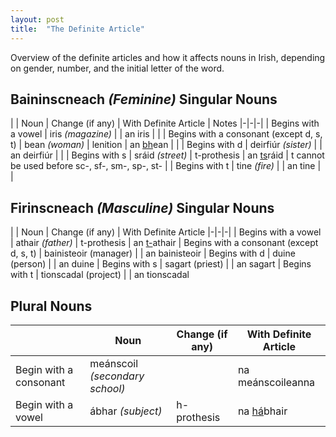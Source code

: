 ```yaml
---
layout: post
title:  "The Definite Article"
---
```


Overview of the definite articles and how it affects nouns in Irish, depending on gender, number, and the initial letter of the word.

## Baininscneach *(Feminine)* Singular Nouns

| | Noun | Change (if any) | With Definite Article | Notes
|-|-|-|
| Begins with a vowel | iris *(magazine)* | | an iris |  |
| Begins with a consonant (except d, s, t) | bean *(woman)* | lenition | an <u>bh</u>ean |  |
| Begins with d | deirfiúr *(sister)* | | an deirfiúr |  |
| Begins with s | sráid *(street)* | t-prothesis | an <u>ts</u>ráid | t cannot be used before sc-, sf-, sm-, sp-, st- |
| Begins with t | tine *(fire)* | | an tine |  |

## Firinscneach *(Masculine)* Singular Nouns

| | Noun | Change (if any) | With Definite Article 
|-|-|-|
| Begins with a vowel | athair *(father)* | t-prothesis | an <u>t-</u>athair
| Begins with a consonant (except d, s, t) | bainisteoir (manager) | | an bainisteoir
| Begins with d | duine (person) | | an duine
| Begins with s | sagart (priest) | | an sagart
| Begins with t | tionscadal (project) | | an tionscadal

## Plural Nouns

| | Noun | Change (if any) | With Definite Article |
|-|-|-|-|
| Begin with a consonant | meánscoil *(secondary school)* | | na meánscoileanna |
| Begin with a vowel | ábhar *(subject)* | h-prothesis | na <u>há</u>bhair |